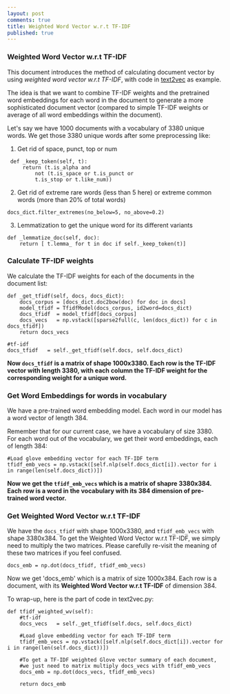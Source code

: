 ```yaml
---
layout: post
comments: true
title: Weighted Word Vector w.r.t TF-IDF
published: true
---
```




### Weighted Word Vector w.r.t TF-IDF


This document introduces the method of calculating document vector by using *weighted word vector w.r.t TF-IDF*, with code in [text2vec](https://github.com/crownpku/text2vec) as example.

The idea is that we want to combine TF-IDF weights and the pretrained word embeddings for each word in the document to generate a more sophisticated document vector (compared to simple TF-IDF weights or average of all word embeddings within the document).

Let's say we have 1000 documents with a vocabulary of 3380 unique words. We get those 3380 unique words after some preprocessing like:

1. Get rid of space, punct, top or num
```
 def _keep_token(self, t):
     return (t.is_alpha and 
         not (t.is_space or t.is_punct or 
         t.is_stop or t.like_num))
```

2. Get rid of extreme rare words (less than 5 here) or extreme common words (more than 20% of total words)
```
docs_dict.filter_extremes(no_below=5, no_above=0.2)
```

3. Lemmatization to get the unique word for its different variants
```
def _lemmatize_doc(self, doc):
    return [ t.lemma_ for t in doc if self._keep_token(t)]
```

### Calculate TF-IDF weights

We calculate the TF-IDF weights for each of the documents in the document list:
```
def _get_tfidf(self, docs, docs_dict):
    docs_corpus = [docs_dict.doc2bow(doc) for doc in docs]
    model_tfidf = TfidfModel(docs_corpus, id2word=docs_dict)
    docs_tfidf  = model_tfidf[docs_corpus]
    docs_vecs   = np.vstack([sparse2full(c, len(docs_dict)) for c in docs_tfidf])
    return docs_vecs
    
#tf-idf
docs_tfidf   = self._get_tfidf(self.docs, self.docs_dict)
```

**Now `docs_tfidf` is a matrix of shape 1000x3380. Each row is the TF-IDF vector with length 3380, with each column the TF-IDF weight for the corresponding weight for a unique word.**

### Get Word Embeddings for words in vocabulary

We have a pre-trained word embedding model. Each word in our model has a word vector of length 384.

Remember that for our current case, we have a vocabulary of size 3380. For each word out of the vocabulary, we get their word embeddings, each of length 384:

```
#Load glove embedding vector for each TF-IDF term
tfidf_emb_vecs = np.vstack([self.nlp(self.docs_dict[i]).vector for i in range(len(self.docs_dict))])
```

**Now we get the `tfidf_emb_vecs` which is a matrix of shapre 3380x384. Each row is a word in the vocabulary with its 384 dimension of pre-trained word vector.**

### Get Weighted Word Vector w.r.t TF-IDF

We have the `docs_tfidf` with shape 1000x3380, and `tfidf_emb_vecs` with shape 3380x384. To get the Weighted Word Vector w.r.t TF-IDF, we simply need to multiply the two matrices. Please carefully re-visit the meaning of these two matrices if you feel confused.

```
docs_emb = np.dot(docs_tfidf, tfidf_emb_vecs)
```

Now we get 'docs_emb' which is a matrix of size 1000x384. Each row is a document, with its **Weighted Word Vector w.r.t TF-IDF** of dimension 384.



To wrap-up, here is the part of code in text2vec.py:
```
def tfidf_weighted_wv(self):
    #tf-idf
    docs_vecs   = self._get_tfidf(self.docs, self.docs_dict)
    
    #Load glove embedding vector for each TF-IDF term
    tfidf_emb_vecs = np.vstack([self.nlp(self.docs_dict[i]).vector for i in range(len(self.docs_dict))])
    
    #To get a TF-IDF weighted Glove vector summary of each document, 
    #we just need to matrix multiply docs_vecs with tfidf_emb_vecs
    docs_emb = np.dot(docs_vecs, tfidf_emb_vecs)

    return docs_emb
```